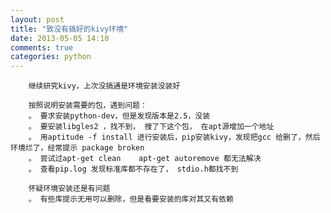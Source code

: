 ```yaml
---
layout: post
title: "致没有搞好的kivy环境"
date: 2013-05-05 14:10
comments: true
categories: python 
---
```


        继续研究kivy，上次没搞通是环境安装没装好

        按照说明安装需要的包，遇到问题：
        。 要求安装python-dev，但是发现版本是2.5，没装
        。 要安装libgles2 ，找不到， 搜了下这个包， 在apt源增加一个地址
        。 用aptitude -f install 进行安装后，pip安装kivy，发现把gcc 给删了，然后环境烂了，经常提示 package broken
        。 尝试过apt-get clean    apt-get autoremove 都无法解决
        。 查看pip.log 发现标准库都不存在了， stdio.h都找不到

        怀疑环境安装还是有问题
        。 有些库提示无用可以删除，但是看要安装的库对其又有依赖